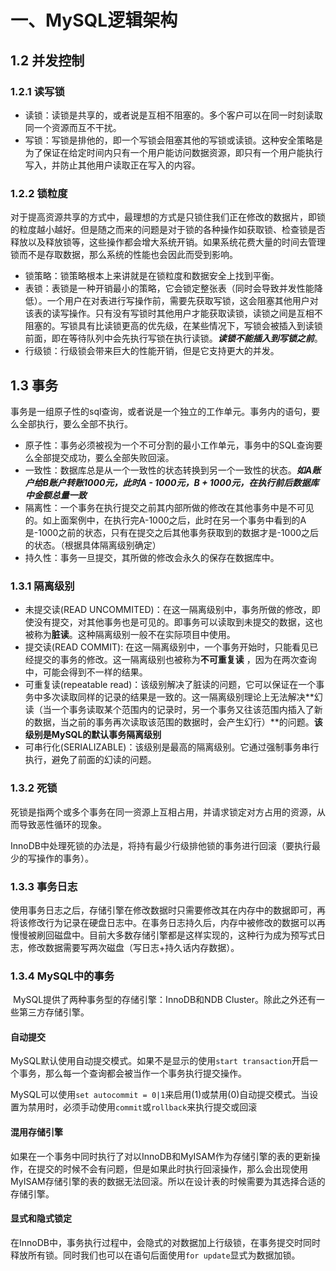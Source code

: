 # 一、MySQL逻辑架构

## 1.2 并发控制

### 1.2.1 读写锁

- 读锁：读锁是共享的，或者说是互相不阻塞的。多个客户可以在同一时刻读取同一个资源而互不干扰。
- 写锁：写锁是排他的，即一个写锁会阻塞其他的写锁或读锁。这种安全策略是为了保证在给定时间内只有一个用户能访问数据资源，即只有一个用户能执行写入，并防止其他用户读取正在写入的内容。

### 1.2.2 锁粒度

​	对于提高资源共享的方式中，最理想的方式是只锁住我们正在修改的数据片，即锁的粒度越小越好。但是随之而来的问题是对于锁的各种操作如获取锁、检查锁是否释放以及释放锁等，这些操作都会增大系统开销。如果系统花费大量的时间去管理锁而不是存取数据，那么系统的性能也会因此而受到影响。

- 锁策略：锁策略根本上来讲就是在锁粒度和数据安全上找到平衡。
- 表锁：表锁是一种开销最小的策略，它会锁定整张表（同时会导致并发性能降低）。一个用户在对表进行写操作前，需要先获取写锁，这会阻塞其他用户对该表的读写操作。只有没有写锁时其他用户才能获取读锁，读锁之间是互相不阻塞的。写锁具有比读锁更高的优先级，在某些情况下，写锁会被插入到读锁前面，即在等待队列中会先执行写锁在执行读锁。***读锁不能插入到写锁之前***。
- 行级锁：行级锁会带来巨大的性能开销，但是它支持更大的并发。

## 1.3 事务

​	事务是一组原子性的sql查询，或者说是一个独立的工作单元。事务内的语句，要么全部执行，要么全部不执行。

- 原子性：事务必须被视为一个不可分割的最小工作单元，事务中的SQL查询要么全部提交成功，要么全部失败回滚。
- 一致性：数据库总是从一个一致性的状态转换到另一个一致性的状态。***如A账户给B账户转账1000元，此时A \- 1000元，B + 1000元，在执行前后数据库中金额总量一致***
- 隔离性：一个事务在执行提交之前其内部所做的修改在其他事务中是不可见的。如上面案例中，在执行完A-1000之后，此时在另一个事务中看到的A是-1000之前的状态，只有在提交之后其他事务获取到的数据才是-1000之后的状态。（根据具体隔离级别确定）
- 持久性：事务一旦提交，其所做的修改会永久的保存在数据库中。

### 1.3.1 隔离级别

- 未提交读(READ UNCOMMITED)：在这一隔离级别中，事务所做的修改，即使没有提交，对其他事务也是可见的。即事务可以读取到未提交的数据，这也被称为**脏读**。这种隔离级别一般不在实际项目中使用。
- 提交读(READ COMMIT): 在这一隔离级别中，一个事务开始时，只能看见已经提交的事务的修改。这一隔离级别也被称为**不可重复读** ，因为在两次查询中，可能会得到不一样的结果。
- 可重复读(repeatable read)：该级别解决了脏读的问题，它可以保证在一个事务中多次读取同样的记录的结果是一致的。这一隔离级别理论上无法解决**幻读（当一个事务读取某个范围内的记录时，另一个事务又往该范围内插入了新的数据，当之前的事务再次读取该范围的数据时，会产生幻行）**的问题。**该级别是MySQL的默认事务隔离级别**
- 可串行化(SERIALIZABLE)：该级别是最高的隔离级别。它通过强制事务串行执行，避免了前面的幻读的问题。

### 1.3.2 死锁

​	死锁是指两个或多个事务在同一资源上互相占用，并请求锁定对方占用的资源，从而导致恶性循环的现象。

InnoDB中处理死锁的办法是，将持有最少行级排他锁的事务进行回滚（要执行最少的写操作的事务）。

### 1.3.3 事务日志

​	使用事务日志之后，存储引擎在修改数据时只需要修改其在内存中的数据即可，再将该修改行为记录在硬盘日志中。在事务日志持久后，内存中被修改的数据可以再慢慢被刷回磁盘中。目前大多数存储引擎都是这样实现的，这种行为成为预写式日志，修改数据需要写两次磁盘（写日志+持久话内存数据）。

### 1.3.4 MySQL中的事务

​	MySQL提供了两种事务型的存储引擎：InnoDB和NDB Cluster。除此之外还有一些第三方存储引擎。

#### 自动提交

​	MySQL默认使用自动提交模式。如果不是显示的使用`start transaction`开启一个事务，那么每一个查询都会被当作一个事务执行提交操作。

​	MySQL可以使用`set autocommit = 0|1`来启用(1)或禁用(0)自动提交模式。当设置为禁用时，必须手动使用`commit`或`rollback`来执行提交或回滚

#### 混用存储引擎

​	如果在一个事务中同时执行了对以InnoDB和MyISAM作为存储引擎的表的更新操作，在提交的时候不会有问题，但是如果此时执行回滚操作，那么会出现使用MyISAM存储引擎的表的数据无法回滚。所以在设计表的时候需要为其选择合适的存储引擎。

#### 显式和隐式锁定

​	在InnoDB中，事务执行过程中，会隐式的对数据加上行级锁，在事务提交时同时释放所有锁。同时我们也可以在语句后面使用`for update`显式为数据加锁。